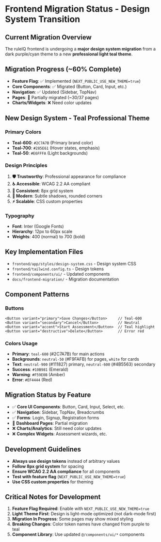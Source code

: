 # Frontend Migration Status - Design System Transition

## Current Migration Overview
The ruleIQ frontend is undergoing a **major design system migration** from a dark purple/cyan theme to a new **professional light teal theme**.

## Migration Progress (~60% Complete)
- **Feature Flag**: ✅ Implemented (`NEXT_PUBLIC_USE_NEW_THEME=true`)
- **Core Components**: ✅ Migrated (Button, Card, Input, etc.)
- **Navigation**: ✅ Updated (Sidebar, TopNav)
- **Pages**: 🔄 Partially migrated (~30/37 pages)
- **Charts/Widgets**: ❌ Need color updates

## New Design System - Teal Professional Theme

### Primary Colors
- **Teal-600**: `#2C7A7B` (Primary brand color)
- **Teal-700**: `#285E61` (Hover states, emphasis)
- **Teal-50**: `#E6FFFA` (Light backgrounds)

### Design Principles
1. **🛡️ Trustworthy**: Professional appearance for compliance
2. **♿ Accessible**: WCAG 2.2 AA compliant
3. **📐 Consistent**: 8px grid system
4. **🎨 Modern**: Subtle shadows, rounded corners
5. **⚡ Scalable**: CSS custom properties

### Typography
- **Font**: Inter (Google Fonts)
- **Hierarchy**: 12px to 60px scale
- **Weights**: 400 (normal) to 700 (bold)

## Key Implementation Files
- `frontend/app/styles/design-system.css` - Design system CSS
- `frontend/tailwind.config.ts` - Design tokens
- `frontend/components/ui/` - Updated components
- `docs/frontend-migration/` - Migration documentation

## Component Patterns

### Buttons
```tsx
<Button variant="primary">Save Changes</Button>     // Teal-600
<Button variant="secondary">Cancel</Button>         // Neutral
<Button variant="accent">Start Assessment</Button>  // Teal highlight
<Button variant="destructive">Delete</Button>       // Error red
```

### Colors Usage
- **Primary**: `teal-600` (#2C7A7B) for main actions
- **Backgrounds**: `neutral-50` (#F9FAFB) for pages, `white` for cards
- **Text**: `neutral-900` (#111827) primary, `neutral-600` (#4B5563) secondary
- **Success**: `#10B981` (Emerald)
- **Warning**: `#F59E0B` (Amber)
- **Error**: `#EF4444` (Red)

## Migration Status by Feature
- ✅ **Core UI Components**: Button, Card, Input, Select, etc.
- ✅ **Navigation**: Sidebar, TopNav, Breadcrumbs
- ✅ **Forms**: Login, Signup, Registration forms
- 🔄 **Dashboard Pages**: Partial migration
- ❌ **Charts/Analytics**: Still need color updates
- ❌ **Complex Widgets**: Assessment wizards, etc.

## Development Guidelines
- **Always use design tokens** instead of arbitrary values
- **Follow 8px grid system** for spacing
- **Ensure WCAG 2.2 AA compliance** for all components
- **Test with feature flag** (`NEXT_PUBLIC_USE_NEW_THEME=true`)
- **Use CSS custom properties** for theming

## Critical Notes for Development
1. **Feature Flag Required**: Enable with `NEXT_PUBLIC_USE_NEW_THEME=true`
2. **Light Theme First**: Design is light-mode optimized (not dark-mode first)
3. **Migration In Progress**: Some pages may show mixed styling
4. **Breaking Changes**: Color token names have changed from purple to teal
5. **Component Library**: Use updated `@/components/ui/*` components